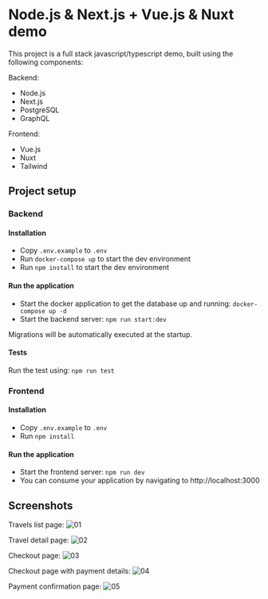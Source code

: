 # Node.js & Next.js + Vue.js & Nuxt demo

This project is a full stack javascript/typescript demo, built using the following components:

Backend:
- Node.js
- Next.js
- PostgreSQL
- GraphQL

Frontend:
- Vue.js
- Nuxt
- Tailwind


## Project setup


### Backend


#### Installation

- Copy `.env.example` to `.env`
- Run `docker-compose up` to start the dev environment
- Run `npm install` to start the dev environment


#### Run the application

- Start the docker application to get the database up and running: `docker-compose up -d`
- Start the backend server: `npm run start:dev`

Migrations will be automatically executed at the startup.


#### Tests

Run the test using: `npm run test`


### Frontend


#### Installation

- Copy `.env.example` to `.env`
- Run `npm install`


#### Run the application

- Start the frontend server: `npm run dev`
- You can consume your application by navigating to http://localhost:3000


## Screenshots

Travels list page:
![01](https://github.com/enricobono/WeTrail/assets/2254482/1654d60f-79f5-4263-a410-0cf0fd4a2f98)

Travel detail page:
![02](https://github.com/enricobono/WeTrail/assets/2254482/6f41bb17-7c2e-4603-8995-b0b9c010921a)

Checkout page:
![03](https://github.com/enricobono/WeTrail/assets/2254482/a3b4312e-0a3d-4867-9f47-692ef7d2297c)

Checkout page with payment details:
![04](https://github.com/enricobono/WeTrail/assets/2254482/ea4b7e14-250c-41b3-a570-8d1cf7240e91)

Payment confirmation page:
![05](https://github.com/enricobono/WeTrail/assets/2254482/e7519c0d-c67a-4fb0-b76b-a839c2442abe)

